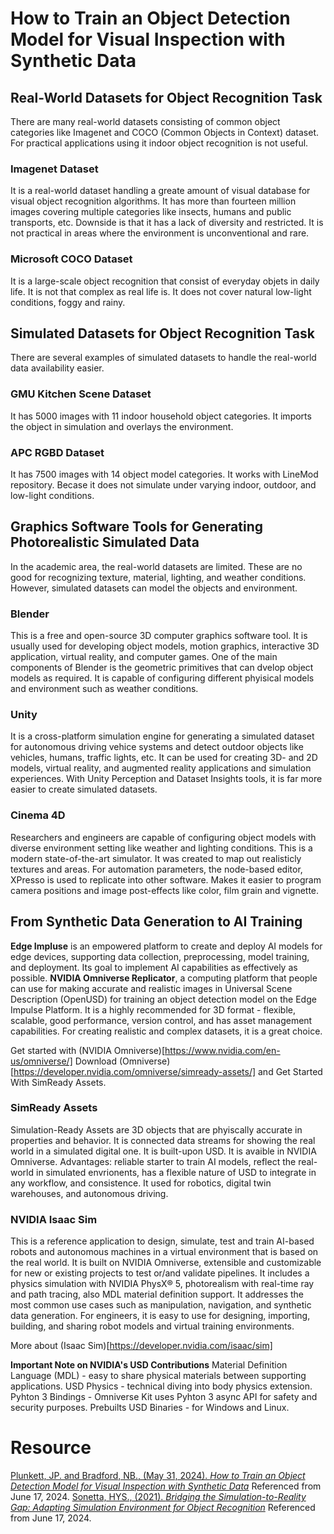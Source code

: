 # How to Train an Object Detection Model for Visual Inspection with Synthetic Data

## Real-World Datasets for Object Recognition Task
There are many real-world datasets consisting of common object categories like Imagenet and COCO (Common Objects in Context) dataset. For practical applications using it indoor object recognition is not useful.

### Imagenet Dataset
It is a real-world dataset handling a greate amount of visual database for visual object recognition algorithms. It has more than fourteen million images covering multiple categories like insects, humans and public transports, etc. Downside is that it has a lack of diversity and restricted. It is not practical in areas where the environment is unconventional and rare.

### Microsoft COCO Dataset
It is a large-scale object recognition that consist of everyday objets in daily life. It is not that complex as real life is. It does not cover natural low-light conditions, foggy and rainy.

## Simulated Datasets for Object Recognition Task
There are several examples of simulated datasets to handle the real-world data availability easier.

### GMU Kitchen Scene Dataset
It has 5000 images with 11 indoor household object categories. It imports the object in simulation and overlays the environment.

### APC RGBD Dataset
It has 7500 images with 14 object model categories. It works with LineMod repository. Becase it does not simulate under varying indoor, outdoor, and low-light conditions.

## Graphics Software Tools for Generating Photorealistic Simulated Data
In the academic area, the real-world datasets are limited. These are no good for recognizing texture, material, lighting, and weather conditions. However, simulated datasets can model the objects and environment.

### Blender
This is a free and open-source 3D computer graphics software tool. It is usually used for developing object models, motion graphics, interactive 3D application, virtual reality, and computer games. One of the main components of Blender is the geometric primitives that can dvelop object models as required. It is capable of configuring different phyisical models and environment such as weather conditions.

### Unity
It is a cross-platform simulation engine for generating a simulated dataset for autonomous driving vehice systems and detect outdoor objects like vehicles, humans, traffic lights, etc. It can be used for creating 3D- and 2D models, virtual reality, and augmented reality applications and simulation experiences. With Unity Perception and Dataset Insights tools, it is far more easier to create simulated datasets.

### Cinema 4D
Researchers and engineers are capable of configuring object models with diverse environment setting like weather and lighting conditions. This is a modern state-of-the-art simulator. It was created to map out realisticly textures and areas. For automation parameters, the node-based editor, XPresso is used to replicate into other software. Makes it easier to program camera positions and image post-effects like color, film grain and vignette.

## From Synthetic Data Generation to AI Training
**Edge Impluse** is an empowered platform to create and deploy AI models for edge devices, supporting data collection, preprocessing, model training, and deployment. Its goal to implement AI capabilities as effectively as possible.
**NVIDIA Omniverse Replicator**, a computing platform that people can use for making accurate and realistic images in Universal Scene Description (OpenUSD) for training an object detection model on the Edge Impulse Platform. It is a highly recommended for 3D format - flexible, scalable, good performance, version control, and has asset management capabilities. For creating realistic and complex datasets, it is a great choice.

Get started with (NVIDIA Omniverse)[https://www.nvidia.com/en-us/omniverse/]
Download (Omniverse)[https://developer.nvidia.com/omniverse/simready-assets/] and Get Started With SimReady Assets.

### SimReady Assets 
Simulation-Ready Assets are 3D objects that are phyiscally accurate in properties and behavior. It is connected data streams for showing the real world in a simulated digital one. It is built-upon USD. It is avaible in NVIDIA Omniverse. Advantages: reliable starter to train AI models, reflect the real-world in simulated envrionents, has a flexible nature of USD to integrate in any workflow, and consistence. It used for robotics, digital twin warehouses, and autonomous driving.

### NVIDIA Isaac Sim
This is a reference application to design, simulate, test and train AI-based robots and autonomous machines in a virtual environment that is based on the real world. It is built on NVIDIA Omniverse, extensible and customizable for new or existing projects to test or/and validate pipelines. It includes a physics simulation with NVIDIA PhysX® 5, photorealism with real-time ray and path tracing, also MDL material definition support. It addresses the most common use cases such as manipulation, navigation, and synthetic data generation. For engineers, it is easy to use for designing, importing, building, and sharing robot models and virtual training environments.

More about (Isaac Sim)[https://developer.nvidia.com/isaac/sim]

**Important Note on NVIDIA's USD Contributions**
Material Definition Language (MDL) - easy to share physical materials between supporting applications.
USD Physics - technical diving into body physics extension.
Pyhton 3 Bindings - Omniverse Kit uses Pyhton 3 async API for safety and security purposes.
Prebuilts USD Binaries - for Windows and Linux.

# Resource
[Plunkett, JP. and Bradford, NB., (May 31, 2024). _How to Train an Object Detection Model for Visual Inspection with Synthetic Data_](https://developer.nvidia.com/blog/how-to-train-an-object-detection-model-for-visual-inspection-with-synthetic-data/) Referenced from June 17, 2024.
[Sonetta, HYS., (2021). _Bridging the Simulation-to-Reality Gap: Adapting Simulation Environment for Object Recognition_](chrome-extension://efaidnbmnnnibpcajpcglclefindmkaj/https://scholar.uwindsor.ca/cgi/viewcontent.cgi?article=9836&context=etd) Referenced from June 17, 2024.